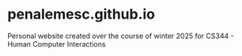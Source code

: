 # penalemesc.github.io
Personal website created over the course of winter 2025 for CS344 - Human Computer Interactions 
